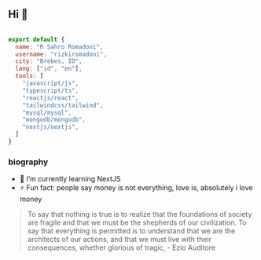 <!-- **rizkiromadoni/rizkiromadoni** is a ✨ _special_ ✨ repository because its `README.md` (this file) appears on your GitHub profile.

Here are some ideas to get you started:

- 🔭 I’m currently working on ...
- 🌱 I’m currently learning ...
- 👯 I’m looking to collaborate on ...
- 🤔 I’m looking for help with ...
- 💬 Ask me about ...
- 📫 How to reach me: ...
- 😄 Pronouns: ...
- ⚡ Fun fact: ... --->

## Hi 👋
```javascript

export default {
  name: "R Sahro Romadoni",
  username: "rizkiromadoni",
  city: "Brebes, ID",
  lang: ["id", "en"],
  tools: [
    "javascript/js",
    "typescript/ts",
    "reactjs/react",
    "tailwindcss/tailwind",
    "mysql/mysql",
    "mongodb/mongodb",
    "nextjs/nextjs",
  ]
}

```

### biography
- 🌱 I’m currently learning NextJS
- ⚡ Fun fact: people say money is not everything, love is, absolutely i love money

> To say that nothing is true is to realize that the foundations of society are fragile and that we must be the shepherds of our civilization. To say that everything is permitted is to understand that we are the architects of our actions, and that we must live with their consequences, whether glorious of tragic, - Ezio Auditore

